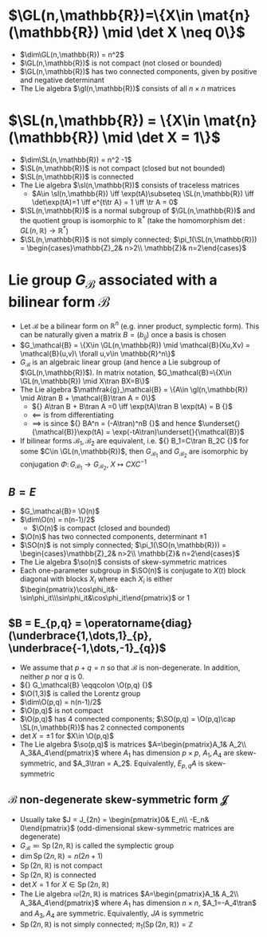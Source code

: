 # $\GL(n,\mathbb{R})=\{X\in \mat{n}(\mathbb{R}) \mid \det X \neq 0\}$
- $\dim\GL(n,\mathbb{R}) = n^2$
- $\GL(n,\mathbb{R})$ is not compact (not closed or bounded)
- $\GL(n,\mathbb{R})$ has two connected components, given by positive and negative determinant
- The Lie algebra $\gl(n,\mathbb{R})$ consists of all $n\times n$ matrices

# $\SL(n,\mathbb{R}) = \{X\in \mat{n}(\mathbb{R}) \mid \det X = 1\}$
- $\dim\SL(n,\mathbb{R}) = n^2 -1$
- $\SL(n,\mathbb{R})$ is not compact (closed but not bounded)
- $\SL(n,\mathbb{R})$ is connected
- The Lie algebra $\sl(n,\mathbb{R})$ consists of traceless matrices
    - $A\in \sl(n,\mathbb{R}) \iff \exp(tA)\subseteq \SL(n,\mathbb{R}) \iff \det\exp(tA)=1 \iff e^{t\tr A} = 1 \iff \tr A = 0$
- $\SL(n,\mathbb{R})$ is a normal subgroup of $\GL(n,\mathbb{R})$ and the quotient group is isomorphic to $\mathbb{R}^*$ (take the homomorphism $\det\colon GL(n,\mathbb{R})\to \mathbb{R}^*$)
- $\SL(n,\mathbb{R})$ is not simply connected; $\pi_1(\SL(n,\mathbb{R})) = \begin{cases}\mathbb{Z}_2& n>2\\ \mathbb{Z}& n=2\end{cases}$

# Lie group $G_\mathcal{B}$ associated with a bilinear form $\mathcal{B}$
- Let $\mathcal{B}$ be a bilinear form on $\mathbb{R}^n$ (e.g. inner product, symplectic form). This can be naturally given a matrix $B=(b_{ij})$ once a basis is chosen
- $G_\mathcal{B} = \{X\in \GL(n,\mathbb{R}) \mid \mathcal{B}(Xu,Xv) = \mathcal{B}(u,v)\ \forall u,v\in \mathbb{R}^n\}$
- $G_\mathcal{B}$ is an algebraic linear group (and hence a Lie subgroup of $\GL(n,\mathbb{R})$). In matrix notation, $G_\mathcal{B}=\{X\in \GL(n,\mathbb{R}) \mid X\tran BX=B\}$
- The Lie algebra $\mathfrak{g}_\mathcal{B} = \{A\in \gl(n,\mathbb{R}) \mid A\tran B + \mathcal{B}\tran A = 0\}$
    - ${} A\tran B + B\tran A =0 \iff \exp(tA)\tran B \exp(tA) = B {}$
    - $\impliedby$ is from differentiating
    - $\implies$ is since ${} BA^n = (-A\tran)^nB {}$ and hence $\underset{}{\mathcal{B}}\exp(tA) = \exp(-tA\tran)\underset{}{\mathcal{B}}$
- If bilinear forms $\mathcal{B}_1, \mathcal{B}_2$ are equivalent, i.e. ${} B_1=C\tran B_2C {}$ for some $C\in \GL(n,\mathbb{R})$, then $G_{\mathcal{B}_1}$ and $G_{\mathcal{B}_2}$ are isomorphic by conjugation $\Phi\colon G_{\mathcal{B}_1}\to G_{\mathcal{B}_2}$, $X\mapsto CXC^{-1}$

## $B = E$
- $G_\mathcal{B}= \O(n)$
- $\dim\O(n) = n(n-1)/2$
    - $\O(n)$ is compact (closed and bounded)
- $\O(n)$ has two connected components, determinant $\pm1$
- $\SO(n)$ is not simply connected; $\pi_1(\SO(n,\mathbb{R})) = \begin{cases}\mathbb{Z}_2& n>2\\ \mathbb{Z}& n=2\end{cases}$
- The Lie algebra $\so(n)$ consists of skew-symmetric matrices
- Each one-parameter subgroup in $\SO(n)$ is conjugate to $X(t)$ block diagonal with blocks $X_i$ where each $X_i$ is either $\begin{pmatrix}\cos\phi_it&-\sin\phi_it\\\sin\phi_it&\cos\phi_it\end{pmatrix}$ or $1$

## $B = E_{p,q} = \operatorname{diag}(\underbrace{1,\dots,1}_{p}, \underbrace{-1,\dots,-1}_{q})$
- We assume that $p+q=n$ so that $\mathcal{B}$ is non-degenerate. In addition, neither $p$ nor $q$ is $0$.
- ${} G_\mathcal{B} \eqqcolon \O(p,q) {}$
- $\O(1,3)$ is called the Lorentz group
- $\dim\O(p,q) = n(n-1)/2$
- $\O(p,q)$ is not compact
- $\O(p,q)$ has 4 connected components; $\SO(p,q) = \O(p,q)\cap \SL(n,\mathbb{R})$ has 2 connected components
- $\det X = \pm 1$ for $X\in \O(p,q)$
- The Lie algebra $\so(p,q)$ is matrices $A=\begin{pmatrix}A_1& A_2\\ A_3&A_4\end{pmatrix}$ where $A_1$ has dimension $p\times p$, $A_1,A_4$ are skew-symmetric, and $A_3\tran = A_2$. Equivalently, $E_{p,q}A$ is skew-symmetric

## $\mathcal{B}$ non-degenerate skew-symmetric form $\mathcal{J}$
- Usually take $J = J_{2n} = \begin{pmatrix}0& E_n\\ -E_n& 0\end{pmatrix}$ (odd-dimensional skew-symmetric matrices are degenerate)
- $G_\mathcal{B} \eqqcolon \operatorname{Sp}(2n,\mathbb{R})$ is called the symplectic group
- $\dim\operatorname{Sp}(2n,\mathbb{R}) = n(2n+1)$
- $\operatorname{Sp}(2n,\mathbb{R})$ is not compact
- $\operatorname{Sp}(2n,\mathbb{R})$ is connected
- $\det X=1$ for $X\in \operatorname{Sp}(2n,\mathbb{R})$
- The Lie algebra $\mathfrak{sp}(2n,\mathbb{R})$ is matrices $A=\begin{pmatrix}A_1& A_2\\ A_3&A_4\end{pmatrix}$ where $A_1$ has dimension $n\times n$, $A_1=-A_4\tran$ and $A_3,A_4$ are symmetric. Equivalently, $JA$ is symmetric
- $\operatorname{Sp}(2n,\mathbb{R})$ is not simply connected; $\pi_1(\operatorname{Sp}(2n,\mathbb{R})) = \mathbb{Z}$
